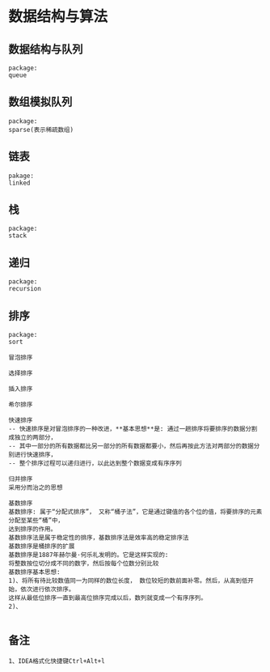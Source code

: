 # 数据结构与算法

## 数据结构与队列
```
package:
queue
```
## 数组模拟队列
```
package:
sparse(表示稀疏数组)
```
## 链表
```
pakage:
linked
```

## 栈
```
package:
stack
```

## 递归
```
package:
recursion
```

## 排序
```
package:
sort

冒泡排序

选择排序

插入排序

希尔排序

快速排序
-- 快速排序是对冒泡排序的一种改进，**基本思想**是: 通过一趟排序将要排序的数据分割成独立的两部分，
-- 其中一部分的所有数据都比另一部分的所有数据都要小，然后再按此方法对两部分的数据分别进行快速排序，
-- 整个排序过程可以递归进行，以此达到整个数据变成有序序列

归并排序
采用分而治之的思想

基数排序
基数排序: 属于“分配式排序”， 又称“桶子法”，它是通过键值的各个位的值，将要排序的元素分配至某些“桶”中， 
达到排序的作用。
基数排序法是属于稳定性的排序，基数排序法是效率高的稳定排序法
基数排序是桶排序的扩展
基数排序是1887年赫尔曼·何乐礼发明的。它是这样实现的:
将整数按位切分成不同的数字，然后按每个位数分别比较
基数排序基本思想:
1)、将所有待比较数值同一为同样的数位长度， 数位较短的数前面补零。然后，从高到低开始，依次进行依次排序。
这样从最低位排序一直到最高位排序完成以后，数列就变成一个有序序列。
2)、


```

## 备注
```text
1、IDEA格式化快捷键Ctrl+Alt+l

```